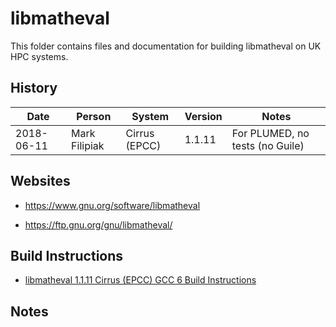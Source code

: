 libmatheval
===========

This folder contains files and documentation for building libmatheval on UK HPC systems.

History
-------

Date | Person | System | Version | Notes
---- | -------|--------|---------|------
2018-06-11 | Mark Filipiak | Cirrus (EPCC) | 1.1.11 | For PLUMED, no tests (no Guile)

Websites
--------

* https://www.gnu.org/software/libmatheval

* https://ftp.gnu.org/gnu/libmatheval/

Build Instructions
------------------

* [libmatheval 1.1.11 Cirrus (EPCC) GCC 6 Build Instructions](Cirrus_1.1.11_gcc6.md)

Notes
-----

